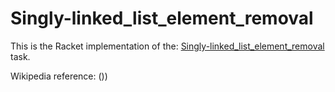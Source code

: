 # Singly-linked_list_element_removal

This is the Racket implementation of the: [Singly-linked_list_element_removal](https://rosettacode.org/wiki/Singly-linked_list_(Element_removal)) task.

Wikipedia reference: ())
